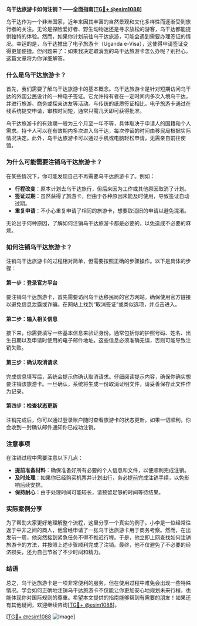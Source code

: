 **乌干达旅游卡如何注销？——全面指南[[TG💪+ @esim1088](https://t.me/s/esim1088)]**

乌干达作为一个非洲国家，近年来因其丰富的自然景观和文化多样性而逐渐受到旅行者的关注。无论是探险爱好者、野生动物迷还是寻求放松的游客，乌干达都能提供独特的体验。然而，如果你计划前往乌干达旅游，可能会遇到需要办理签证的情况。幸运的是，乌干达推出了电子旅游卡（Uganda e-Visa），这使得申请签证变得更加便捷。但问题来了：如果我决定取消我的乌干达旅游卡怎么办呢？别担心，这篇文章将为你详细解答。

### 什么是乌干达旅游卡？

首先，我们需要了解乌干达旅游卡的基本概念。乌干达旅游卡是针对短期访问乌干达的外国公民设计的一种电子签证。它允许持有者在一定时间内多次入境乌干达，并进行旅游、商务或探亲访友等活动。与传统的纸质签证相比，电子旅游卡通过在线系统提交申请，审核时间短，通常只需几天即可获得批准。

乌干达旅游卡的有效期一般为三个月至一年不等，具体取决于申请人的国籍和个人需求。持卡人可以在有效期内多次进入乌干达，每次停留的时间由移民局根据实际情况决定。此外，乌干达旅游卡可以通过手机或电脑轻松申请，无需亲自前往使馆。

### 为什么可能需要注销乌干达旅游卡？

在某些情况下，你可能发现自己不再需要乌干达旅游卡了。例如：

- **行程改变**：原本计划去乌干达旅行，但后来因为工作或其他原因取消了计划。
- **签证过期**：虽然获得了旅游卡，但由于各种原因未能及时使用，导致签证自动过期。
- **重复申请**：不小心重复申请了相同的旅游卡，想要取消旧的申请以避免混淆。

无论出于何种原因，了解如何注销乌干达旅游卡都是必要的，以免造成不必要的麻烦。

### 如何注销乌干达旅游卡？

注销乌干达旅游卡的过程相对简单，但需要按照正确的步骤操作。以下是具体的步骤：

#### 第一步：登录官方平台

要注销乌干达旅游卡，首先需要访问乌干达移民局的官方网站。确保使用官方链接以避免信息泄露或诈骗。在网站上找到“取消签证”或类似选项，并点击进入。

#### 第二步：输入相关信息

接下来，你需要填写一些基本信息来验证身份。通常包括你的护照号码、姓名、出生日期以及申请时使用的电子邮件地址。这些信息必须准确无误，否则可能导致注销失败。

#### 第三步：确认取消请求

完成信息填写后，系统会提示你确认取消请求。仔细阅读提示内容，确保你确实想要注销该旅游卡。一旦确认，系统将生成一份取消证明文件，请妥善保存此文件作为记录。

#### 第四步：检查状态更新

注销完成后，你可以通过登录账户随时查看旅游卡的状态更新。如果一切顺利，你会收到一封确认邮件通知你已成功注销。

### 注意事项

在注销过程中需要注意以下几点：

- **提前准备材料**：确保准备好所有必要的个人信息和文件，以便顺利完成注销。
- **及时处理**：如果你已经购买机票并计划出行，务必提前完成注销手续，以免影响后续安排。
- **保持耐心**：由于处理时间可能较长，请预留足够的时间等待结果。

### 实际案例分享

为了帮助大家更好地理解整个流程，这里分享一个真实的例子。小李是一位经常往返于中非之间的商人，他曾经申请了一张乌干达旅游卡用于商务考察。然而，在出发前一周，他突然接到紧急任务不得不推迟行程。于是，他立即上网查找如何注销旅游卡的方法，并按照上述步骤顺利完成了注销。最终，他不仅避免了不必要的经济损失，还为自己节省了不少时间和精力。

### 结语

总之，乌干达旅游卡是一项非常便利的服务，但在使用过程中难免会出现一些特殊情况。学会如何正确地注销乌干达旅游卡不仅能让你更加安心地规划未来行程，也能体现你对国际规则的尊重。希望本文提供的指南能够帮到有需要的朋友！如果还有其他疑问，欢迎继续咨询[[TG💪+ @esim1088](https://t.me/s/esim1088)]。

[[TG💪+ @esim1088](https://t.me/s/esim1088) ![Image](https://i.postimg.cc/4NQfJmqS/Snipaste-2025-05-13-00-14-12.png)]